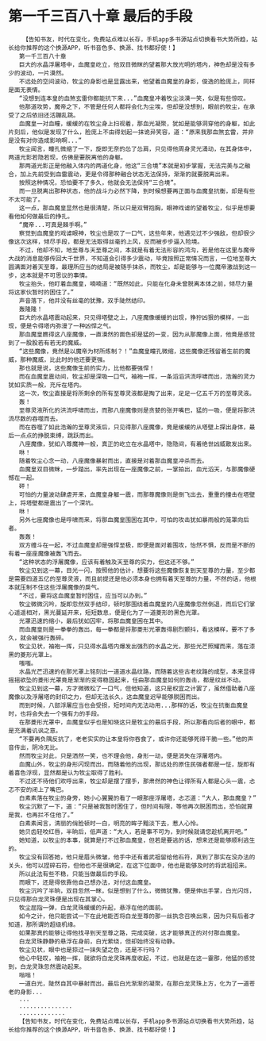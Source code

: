 # 第一千三百八十章 最后的手段
        【告知书友，时代在变化，免费站点难以长存，手机app多书源站点切换看书大势所趋，站长给你推荐的这个换源APP，听书音色多、换源、找书都好使！】
       第一千三百八十章
       巨大的水晶浮屠塔中，血魔皇屹立，他双目微眯的望着那大放光明的塔内，神色却是没有多少的波动，一片漠然。
       不远处的空间波动，牧尘的身影也是显露出来，他望着血魔皇的身影，俊逸的脸庞上，同样是面无表情。
       “没想到连本皇的血煞玄雷你都能抗下来...”血魔皇冲着牧尘淡漠一笑，似是有些惊叹。
       他那道攻势，魔帝之下，不管是任何人都将会化为尘埃，但却是没想到，眼前的牧尘，在承受了之后依旧还活蹦乱跳。
       血魔皇一对血瞳，缓缓的在牧尘身上扫视着，那血光凝聚，犹如是能够洞穿他的身躯，如此片刻后，他似是发现了什么，脸庞上不由得划起一抹诡异笑容，道：“原来我那血煞玄雷，并非是没有对你造成影响啊...”
       牧尘闻言，瞳孔微缩了一下，旋即无奈的怂了怂肩，只见得他周身灵光涌动，在其身体中，两道光影若隐若现，仿佛是要脱离他的身躯。
       那两道光影正是他融入体内的两道化身，他这“三合境”本就是初步掌握，无法完美与之融合，加上先前受到血雷震动，更是令得那种融合状态无法保持，渐渐的就要脱离出来。
       按照这种情况，恐怕要不了多久，他就会无法保持“三合境”。
       而一旦脱离出那种状态，他的战斗力必然下降，到时候想要再正面与血魔皇抗衡，却是有些不太可能了。
       这一点，那血魔皇显然也是很清楚，所以只是双臂抱胸，眼神戏谑的望着牧尘，似乎是想要看他如何做最后的挣扎。
       “魔帝...可真是棘手啊。”
       察觉到血魔皇的戏谑眼神，牧尘也是叹了一口气，这些年来，他遇见过不少强敌，但却很少像这次这样，倾尽手段，都是无法取得丝毫的上风，反而被步步逼入险境。
       不过，他却不知，地至尊与天至尊之间，本就是有着无法形容的鸿沟，若是他在这里与魔帝大战的消息能够传回大千世界，不知道会引得多少震动，毕竟按照正常情况而言，一位地至尊大圆满面对着天至尊，最理所应当的结局是被随手抹杀，而牧尘，却是能够与一位魔帝激战到这一步，这本就是不可思议的事情。
       牧尘抬头，他盯着血魔皇，喃喃道：“既然如此，只能在化身未曾脱离本体之前，倾尽力量将这家伙暂时的困住了。”
       声音落下，他并没有丝毫的犹豫，双手陡然结印。
       轰隆隆！
       巨大的水晶塔震动起来，只见得塔壁之上，八座魔像缓缓的出现，狰狞凶狠的模样，一出现，便是令得塔内弥漫了一种凶悍之气。
       那血魔皇瞧得这八座魔像，一直漠然的面色却是猛的一变，因为从那魔像上面，他竟是感觉到了一股股若有若无的魔威。
       “这些魔像，竟然是以魔帝为材所炼制？！”血魔皇瞳孔微缩，这些魔像还残留着生前的魔威，那种魔威，比此时的他还要更强。
       那也就是说，这些魔像生前的实力，比他都要强悍！
       而在血魔皇震动间，牧尘却是深吸一口气，袖袍一挥，一条滔滔洪流呼啸而出，浩瀚的灵力犹如实质一般，充斥在塔内。
       这一次，牧尘直接是将所剩余的所有至尊灵液都是掏了出来，足足一亿五千万的至尊灵液。
       轰！
       至尊灵液所化的洪流呼啸而出，而那八座魔像则是贪婪的张开嘴巴，猛的一吸，便是将那洪流尽数的吞噬而去。
       而在吞噬了如此浩瀚的至尊灵液后，只见得那八座魔像，竟是缓缓的从塔壁上探出身体，最后一点点的挣脱束缚，跳跃而出。
       八座魔像，犹如八尊魔神一般，真正的屹立在水晶塔中，隐隐间，有着绝世凶威散发出来。
       咻！
       随着牧尘心念一动，八座魔像暴射而出，直接是对着那血魔皇冲杀而去。
       血魔皇双目微眯，一步踏出，率先出现在一座魔像之前，一掌拍出，血光滔天，与那魔像硬憾在一起。
       砰！
       可怕的力量波动肆虐开来，血魔皇身躯一震，而那尊魔像则是倒飞出去，重重的撞击在塔壁上，将塔壁都是震出了一个深坑。
       咻！
       另外七座魔像也是呼啸而来，将那血魔皇围困在其中，可怕的攻击犹如暴雨般的笼罩向后者。
       轰轰！
       双方缠斗在一起，不过血魔皇却是强悍至极，即便是面对着围攻，怡然不惧，反而是不断的有着一座座魔像被轰飞而去。
       “这种状态的浮屠魔像，应该有着触及天至尊的实力，但这还不够。”
       牧尘见到这一幕，目光一闪，按照他的估计，想要将这些魔像恢复到天至尊的力量，至少都是需要四道五亿的至尊灵液，而且前提还是他必须本身也拥有着天至尊的力量，不然的话，他根本就压制不住这些浮屠魔像的戾气。
       “不过，要将这血魔皇暂时困住，应当可以办到。”
       牧尘微微沉吟，旋即忽然双手结印，顿时那围绕着血魔皇的八座魔像忽然倒退，而后它们掌心遥遥相对，黑光蔓延开来，短短数息，便是化为了一道菱形的黑色光罩。
       光罩迅速的缩小，最后犹如囚牢，将那血魔皇困在其中。
       而血魔皇则是一拳拳的轰出，每一拳都是将那菱形光罩轰得剧烈颤抖，看这模样，要不了多久，就会被强行轰碎。
       牧尘见状，袖袍一挥，只见得水晶塔内爆发出强烈的水晶之光，那些光芒照耀而来，落在漆黑的菱形光罩上。
       嗤嗤。
       水晶光芒迅速的在那光罩上铭刻出一道道水晶纹路，而随着这些古老纹路的成型，本来显得摇摇欲坠的菱形光罩竟是渐渐的变得稳固起来，任由那血魔皇如何的轰击，都是纹丝不动。
       牧尘见到这一幕，方才微微松了一口气，但他知道，这只是权宜之计罢了，虽然借助着八座魔像以及浮屠塔的封印之力，但却无法长久，这血魔皇迟早能够脱困而出。
       而到时候，八部浮屠应当也会受损，短时间内无法动用...那样的话，牧尘在抗衡血魔皇时，也将会失去一个强有力的手段。
       在那菱形光罩中，血魔皇似乎也是知晓这只是牧尘的最后手段，所以那看向后者的眼中，都是充满着讥讽之意。
       “不要再负隅反抗了，老老实实的让本皇将你吞食了，或许你还能够死得干脆一些。”他的声音传出，阴冷无比。
       然而牧尘对此，只是洒然一笑，也不理会他，身形一动，便是消失在浮屠塔内。
       血魔山外，牧尘的身形闪现而出，而随着他的出现，那远处的原住民强者都是一怔，旋即有着喜色浮现，显然都是认为牧尘取得了胜利。
       不过还不待他们欢呼出来，牧尘却是摆了摆手，那肃然的神色让得所有人都是心头一震，忐忑不安的闭上了嘴巴。
       白素素落在牧尘的身旁，她小心翼翼的看了一眼那座浮屠塔，忐忑道：“大人，那血魔皇？”
       牧尘沉默了一下，道：“只是被我暂时困住了，但时间有限，等他再次脱困而出，恐怕就算是我，也再拦不住他了。”
       白素素闻言，清丽的俏脸顿时一白，明亮的眸子黯淡下去，惹人心怜。
       她贝齿轻咬红唇，半晌后，低声道：“大人，若是事不可为，到时候就请您趁机离开吧。”
       她知道，以牧尘的本事，就算是打不过那血魔皇，但若是要逃的话，想来还是能够顺利逃生的。
       牧尘没有回答她，他只是眉头微皱，他手中还有着武祖留给他石符，真到了那实在没办法的关头，他可以捏碎石符，但他也不是很确定，在这下位面中，他也是能够及时的将武祖招来。
       所以此法有些不稳，只能当做最后的手段。
       而眼下，还是得依靠他自己想办法，对付这血魔皇。
       牧尘沉吟了半晌，双目忽然一眯，似是想到了什么，微微犹豫，便是伸出手掌，白光闪烁，只见得那白龙灵珠便是出现在其掌心。
       牧尘屈指一弹，白龙灵珠缓缓的升起，悬浮在他的面前。
       如今之计，他只能尝试一下在此地能否将白龙至尊的那一丝执念召唤出来，因为只有后者才知道，那所谓的超级机缘。
       如果那真的能够让得他找寻到天至尊之路，完成突破，这才能够真正的对付那血魔皇。
       白龙灵珠静静的悬浮在身前，白光萦绕，但却始终没有动静。
       牧尘见状，眼中也是掠过一抹失望之色，还是不行吗？
       他心中轻叹，袖袍一挥，就欲将白龙灵珠再度收起，不过，也就是在这一霎那，他猛的感觉到，白龙灵珠忽然震动起来。
       嗡嗡！
       一道白光，陡然自其中暴射而出，最后白光渐渐的凝聚，在那白龙灵珠上方，化为了一道苍老的身影...
       ...
       ...............
       .............
       【告知书友，时代在变化，免费站点难以长存，手机app多书源站点切换看书大势所趋，站长给你推荐的这个换源APP，听书音色多、换源、找书都好使！】